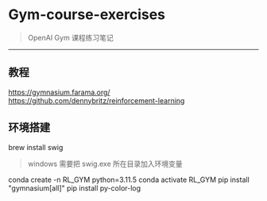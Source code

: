 # Gym-course-exercises
> OpenAI Gym 课程练习笔记

------


## 教程

https://gymnasium.farama.org/
https://github.com/dennybritz/reinforcement-learning


## 环境搭建

brew install swig

> windows 需要把 swig.exe 所在目录加入环境变量

conda create -n RL_GYM python=3.11.5
conda activate RL_GYM
pip install "gymnasium[all]"
pip install py-color-log


